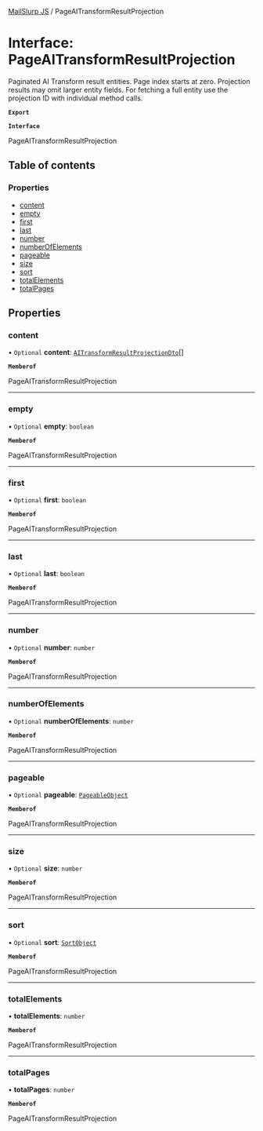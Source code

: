 [MailSlurp JS](../README.md) / PageAITransformResultProjection

# Interface: PageAITransformResultProjection

Paginated AI Transform result entities. Page index starts at zero. Projection results may omit larger entity fields. For fetching a full entity use the projection ID with individual method calls.

**`Export`**

**`Interface`**

PageAITransformResultProjection

## Table of contents

### Properties

- [content](PageAITransformResultProjection.md#content)
- [empty](PageAITransformResultProjection.md#empty)
- [first](PageAITransformResultProjection.md#first)
- [last](PageAITransformResultProjection.md#last)
- [number](PageAITransformResultProjection.md#number)
- [numberOfElements](PageAITransformResultProjection.md#numberofelements)
- [pageable](PageAITransformResultProjection.md#pageable)
- [size](PageAITransformResultProjection.md#size)
- [sort](PageAITransformResultProjection.md#sort)
- [totalElements](PageAITransformResultProjection.md#totalelements)
- [totalPages](PageAITransformResultProjection.md#totalpages)

## Properties

### content

• `Optional` **content**: [`AITransformResultProjectionDto`](AITransformResultProjectionDto.md)[]

**`Memberof`**

PageAITransformResultProjection

___

### empty

• `Optional` **empty**: `boolean`

**`Memberof`**

PageAITransformResultProjection

___

### first

• `Optional` **first**: `boolean`

**`Memberof`**

PageAITransformResultProjection

___

### last

• `Optional` **last**: `boolean`

**`Memberof`**

PageAITransformResultProjection

___

### number

• `Optional` **number**: `number`

**`Memberof`**

PageAITransformResultProjection

___

### numberOfElements

• `Optional` **numberOfElements**: `number`

**`Memberof`**

PageAITransformResultProjection

___

### pageable

• `Optional` **pageable**: [`PageableObject`](PageableObject.md)

**`Memberof`**

PageAITransformResultProjection

___

### size

• `Optional` **size**: `number`

**`Memberof`**

PageAITransformResultProjection

___

### sort

• `Optional` **sort**: [`SortObject`](SortObject.md)

**`Memberof`**

PageAITransformResultProjection

___

### totalElements

• **totalElements**: `number`

**`Memberof`**

PageAITransformResultProjection

___

### totalPages

• **totalPages**: `number`

**`Memberof`**

PageAITransformResultProjection
